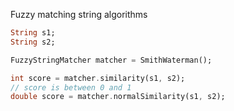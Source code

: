 Fuzzy matching string algorithms

```dart
String s1;
String s2;

FuzzyStringMatcher matcher = SmithWaterman();

int score = matcher.similarity(s1, s2); 
// score is between 0 and 1
double score = matcher.normalSimilarity(s1, s2);
```